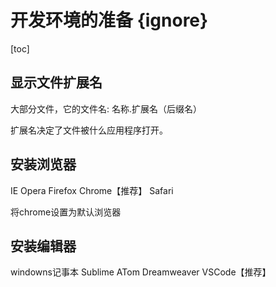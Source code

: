 # 开发环境的准备 {ignore}

[toc]

## 显示文件扩展名

大部分文件，它的文件名: 名称.扩展名（后缀名）

扩展名决定了文件被什么应用程序打开。

## 安装浏览器

IE
Opera
Firefox
Chrome【推荐】
Safari

将chrome设置为默认浏览器

## 安装编辑器

windowns记事本
Sublime
ATom
Dreamweaver
VSCode【推荐】

